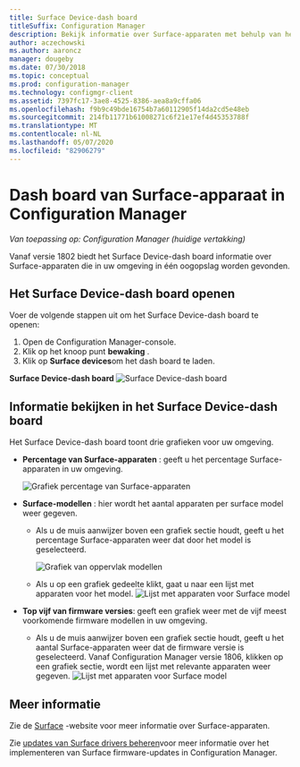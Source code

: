 ```yaml
---
title: Surface Device-dash board
titleSuffix: Configuration Manager
description: Bekijk informatie over Surface-apparaten met behulp van het dash board.
author: aczechowski
ms.author: aaroncz
manager: dougeby
ms.date: 07/30/2018
ms.topic: conceptual
ms.prod: configuration-manager
ms.technology: configmgr-client
ms.assetid: 7397fc17-3ae8-4525-8386-aea8a9cffa06
ms.openlocfilehash: f9b9c49bde16754b7a60112905f14da2cd5e48eb
ms.sourcegitcommit: 214fb11771b61008271c6f21e17ef4d45353788f
ms.translationtype: MT
ms.contentlocale: nl-NL
ms.lasthandoff: 05/07/2020
ms.locfileid: "82906279"
---
```

# <a name="surface-device-dashboard-in-configuration-manager"></a>Dash board van Surface-apparaat in Configuration Manager

*Van toepassing op: Configuration Manager (huidige vertakking)*

Vanaf versie 1802 biedt het Surface Device-dash board informatie over Surface-apparaten die in uw omgeving in één oogopslag worden gevonden. <!--1355788-->

## <a name="open-the-surface-device-dashboard"></a>Het Surface Device-dash board openen

Voer de volgende stappen uit om het Surface Device-dash board te openen: 

1. Open de Configuration Manager-console. 
2. Klik op het knoop punt **bewaking** . 
3. Klik op **Surface devices**om het dash board te laden.

**Surface Device-dash board** 
 ![ Surface Device-dash board](media/Surface-device-dashboard.PNG)



## <a name="reviewing-information-in-the-surface-device-dashboard"></a>Informatie bekijken in het Surface Device-dash board

Het Surface Device-dash board toont drie grafieken voor uw omgeving. 

- **Percentage van Surface-apparaten** : geeft u het percentage Surface-apparaten in uw omgeving.

    ![Grafiek percentage van Surface-apparaten](media/Percent-Surface-Devices.PNG)
- **Surface-modellen** : hier wordt het aantal apparaten per surface model weer gegeven. 
  - Als u de muis aanwijzer boven een grafiek sectie houdt, geeft u het percentage Surface-apparaten weer dat door het model is geselecteerd. 

       ![Grafiek van oppervlak modellen](media/Surface-Models-Hover.PNG)
  - Als u op een grafiek gedeelte klikt, gaat u naar een lijst met apparaten voor het model. 
      ![Lijst met apparaten voor Surface model](media/Surface-Model-Device-List.PNG)

- **Top vijf van firmware versies**: geeft een grafiek weer met de vijf meest voorkomende firmware modellen in uw omgeving. 
  - Als u de muis aanwijzer boven een grafiek sectie houdt, geeft u het aantal Surface-apparaten weer dat de firmware versie is geselecteerd. Vanaf Configuration Manager versie 1806, klikken op een grafiek sectie, wordt een lijst met relevante apparaten weer gegeven. <!--1358654-->
     ![Lijst met apparaten voor Surface model](media/Surface-Firmware-Hover.PNG)


## <a name="more-information"></a>Meer informatie

Zie de [Surface](https://www.microsoft.com/surface) -website voor meer informatie over Surface-apparaten.

Zie [updates van Surface drivers beheren](https://support.microsoft.com/help/4098906)voor meer informatie over het implementeren van Surface firmware-updates in Configuration Manager.




